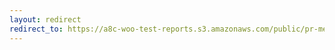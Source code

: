 ```yaml
---
layout: redirect
redirect_to: https://a8c-woo-test-reports.s3.amazonaws.com/public/pr-merge/39592/e2e/index.html
---
```

